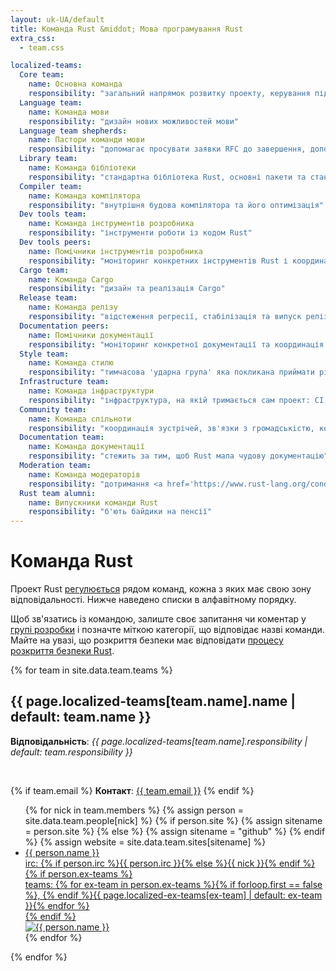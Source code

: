 ```yaml
---
layout: uk-UA/default
title: Команда Rust &middot; Мова програмування Rust
extra_css:
  - team.css

localized-teams:
  Core team:
    name: Основна команда
    responsibility: "загальний напрямок розвитку проекту, керування підкомандами, наскрізна відповідальність"
  Language team:
    name: Команда мови
    responsibility: "дизайн нових можливостей мови"
  Language team shepherds:
    name: Пастори команди мови
    responsibility: "допомагає просувати заявки RFC до завершення, допомагаючи тим самим команді мови в їх роботі"
  Library team:
    name: Команда бібліотеки
    responsibility: "стандартна бібліотека Rust, основні пакети та стандарти організації коду"
  Compiler team:
    name: Команда компілятора
    responsibility: "внутрішня будова компілятора та його оптимізація"
  Dev tools team:
    name: Команда інструментів розробника
    responsibility: "інструменти роботи із кодом Rust"
  Dev tools peers:
    name: Помічники інструментів розробника
    responsibility: "моніторинг конкретних інструментів Rust і координація з командою інструментів розробника"
  Cargo team:
    name: Команда Cargo
    responsibility: "дизайн та реалізація Cargo"
  Release team:
    name: Команда релізу
    responsibility: "відстеження регресії, стабілізація та випуск релізів Rust"
  Documentation peers:
    name: Помічники документації
    responsibility: "моніторинг конкретної документації та координація з командою документації"
  Style team:
    name: Команда стилю
    responsibility: "тимчасова 'ударна група' яка покликана приймати рішення щодо правил оформленя коду та налаштування Rustfmt (процес специфіковано у <a href='https://github.com/rust-lang/rfcs/blob/master/text/1607-style-rfcs.md'>RFC 1607</a>)"
  Infrastructure team:
    name: Команда інфраструктури
    responsibility: "інфраструктура, на якій тримається сам проект: CI, побудова релізів, боти, метрики"
  Community team:
    name: Команда спільноти
    responsibility: "координація зустрічей, зв'язки з громадськістю, комерційні користувачі, навчальні матеріали та реклама"
  Documentation team:
    name: Команда документації
    responsibility: "стежить за тим, щоб Rust мала чудову документацію"
  Moderation team:
    name: Команда модераторів
    responsibility: "дотримання <a href='https://www.rust-lang.org/conduct.html'>кодексу поведінки</a>"
  Rust team alumni:
    name: Випускники команди Rust
    responsibility: "б'ють байдики на пенсії"
---
```


# Команда Rust

Проект Rust [регулюється](https://github.com/rust-lang/rfcs/blob/master/text/1068-rust-governance.md)
рядом команд, кожна з яких має свою зону відповідальності. Нижче наведено списки
в алфавітному порядку.

Щоб зв'язатись із командою, залиште своє запитання чи коментар у [групі розробки](https://internals.rust-lang.org/)
і позначте міткою категорії, що відповідає назві команди. Майте на увазі, що розкриття безпеки має відповідати
[процесу розкриття безпеки Rust](security.html). 

{% for team in site.data.team.teams %}
<section id="{{ team.name | replace:' ','-' }}">
<h2> {{ page.localized-teams[team.name].name | default: team.name }} </h2>

<strong>Відповідальність</strong>: <em>{{ page.localized-teams[team.name].responsibility | default: team.responsibility }}</em>

<br />

{% if team.email %}
  <strong>Контакт</strong>:
  <a href="mailto:{{ team.email | uri_escape }}">{{ team.email }}</a>
{% endif %}

<ul class="headshots">
{% for nick in team.members %}
  {% assign person = site.data.team.people[nick] %}
  {% if person.site %}
    {% assign sitename = person.site %}
  {% else %}
    {% assign sitename = "github" %}
  {% endif %}
  {% assign website = site.data.team.sites[sitename] %}
  <li class="person {% if team.lead and team.lead == nick %}lead{% endif %}">
  <a href="{{ website.url | replace:'%nick',nick }}">
    <div class="name">{{ person.name }}</div>
    <div class="details">
      <div>irc: {% if person.irc %}{{ person.irc }}{% else %}{{ nick }}{% endif %}</div>
      {% if person.ex-teams %}
      <div>teams: {% for ex-team in person.ex-teams %}{% if forloop.first == false %}, {% endif %}{{ page.localized-ex-teams[ex-team] | default: ex-team }}{% endfor %}</div>
      {% endif %}
    </div>
    <img class="headshot" src="{{ website.avatar | replace:'%nick',nick }}" alt="{{ person.name }}">
  </a>
</li>
{% endfor %}
</ul>
</section>
{% endfor %}
